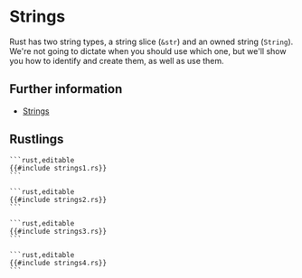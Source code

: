 # Strings

Rust has two string types, a string slice (`&str`) and an owned string (`String`).
We're not going to dictate when you should use which one, but we'll show you how
to identify and create them, as well as use them.

## Further information

- [Strings](https://doc.rust-lang.org/book/ch08-02-strings.html)

## Rustlings

~~~admonish note title="strings1" collapsible=true
```rust,editable
{{#include strings1.rs}}
```
~~~

~~~admonish note title="strings2" collapsible=true
```rust,editable
{{#include strings2.rs}}
```
~~~

~~~admonish note title="strings3" collapsible=true
```rust,editable
{{#include strings3.rs}}
```
~~~

~~~admonish note title="strings4" collapsible=true
```rust,editable
{{#include strings4.rs}}
```
~~~
